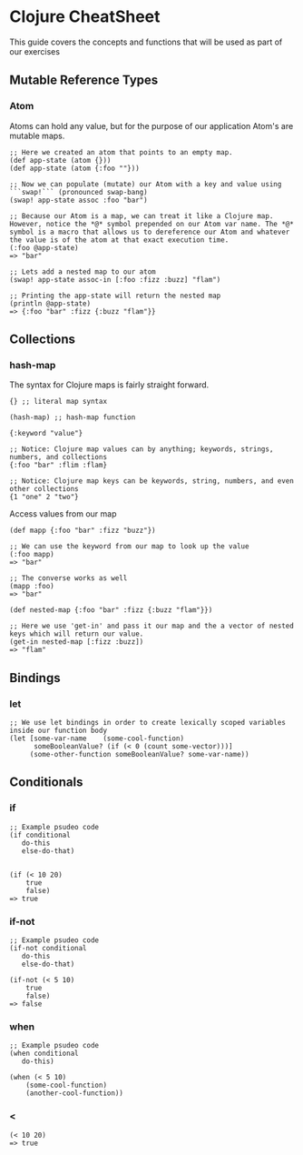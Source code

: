 # Clojure CheatSheet

This guide covers the concepts and functions that will be used as part of our exercises

## Mutable Reference Types

### Atom

Atoms can hold any value, but for the purpose of our application Atom's are mutable maps.

```
;; Here we created an atom that points to an empty map.
(def app-state (atom {}))
(def app-state (atom {:foo ""}))

;; Now we can populate (mutate) our Atom with a key and value using ```swap!``` (pronounced swap-bang)
(swap! app-state assoc :foo "bar")

;; Because our Atom is a map, we can treat it like a Clojure map. However, notice the *@* symbol prepended on our Atom var name. The *@* symbol is a macro that allows us to dereference our Atom and whatever the value is of the atom at that exact execution time.
(:foo @app-state)
=> "bar"

;; Lets add a nested map to our atom
(swap! app-state assoc-in [:foo :fizz :buzz] "flam")

;; Printing the app-state will return the nested map
(println @app-state)
=> {:foo "bar" :fizz {:buzz "flam"}}
```

## Collections

### hash-map

The syntax for Clojure maps is fairly straight forward.
```
{} ;; literal map syntax

(hash-map) ;; hash-map function

{:keyword "value"}

;; Notice: Clojure map values can by anything; keywords, strings, numbers, and collections
{:foo "bar" :flim :flam}

;; Notice: Clojure map keys can be keywords, string, numbers, and even other collections
{1 "one" 2 "two"}
```

Access values from our map
```
(def mapp {:foo "bar" :fizz "buzz"})

;; We can use the keyword from our map to look up the value
(:foo mapp)
=> "bar"

;; The converse works as well
(mapp :foo)
=> "bar"

(def nested-map {:foo "bar" :fizz {:buzz "flam"}})

;; Here we use 'get-in' and pass it our map and the a vector of nested keys which will return our value.
(get-in nested-map [:fizz :buzz])
=> "flam"
```


## Bindings

### let
```
;; We use let bindings in order to create lexically scoped variables inside our function body
(let [some-var-name    (some-cool-function)
      someBooleanValue? (if (< 0 (count some-vector)))]
     (some-other-function someBooleanValue? some-var-name))
```

## Conditionals

### if

```
;; Example psudeo code
(if conditional
   do-this
   else-do-that)


(if (< 10 20)
    true
    false)
=> true
```

### if-not

```
;; Example psudeo code
(if-not conditional
   do-this
   else-do-that)

(if-not (< 5 10)
    true
    false)
=> false
```

### when

```
;; Example psudeo code
(when conditional
   do-this)

(when (< 5 10)
    (some-cool-function)
    (another-cool-function))
```

### <
```
(< 10 20)
=> true
```